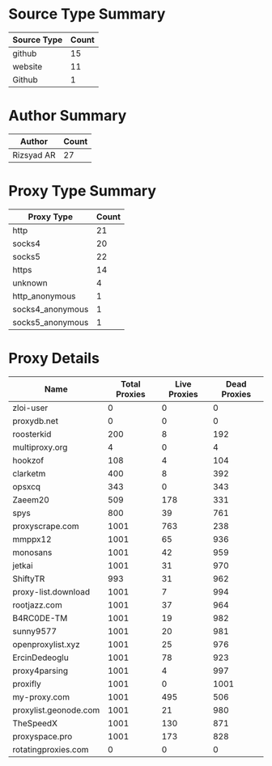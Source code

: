 # Source Type Summary

| Source Type | Count |
|-------------|-------|
| github | 15 |
| website | 11 |
| Github | 1 |


# Author Summary

| Author | Count |
|--------|-------|
| Rizsyad AR | 27 |


# Proxy Type Summary

| Proxy Type | Count |
|------------|-------|
| http | 21 |
| socks4 | 20 |
| socks5 | 22 |
| https | 14 |
| unknown | 4 |
| http_anonymous | 1 |
| socks4_anonymous | 1 |
| socks5_anonymous | 1 |


# Proxy Details

| Name | Total Proxies | Live Proxies | Dead Proxies |
|------|---------------|--------------|---------------|
| zloi-user | 0 | 0 | 0 |
| proxydb.net | 0 | 0 | 0 |
| roosterkid | 200 | 8 | 192 |
| multiproxy.org | 4 | 0 | 4 |
| hookzof | 108 | 4 | 104 |
| clarketm | 400 | 8 | 392 |
| opsxcq | 343 | 0 | 343 |
| Zaeem20 | 509 | 178 | 331 |
| spys | 800 | 39 | 761 |
| proxyscrape.com | 1001 | 763 | 238 |
| mmppx12 | 1001 | 65 | 936 |
| monosans | 1001 | 42 | 959 |
| jetkai | 1001 | 31 | 970 |
| ShiftyTR | 993 | 31 | 962 |
| proxy-list.download | 1001 | 7 | 994 |
| rootjazz.com | 1001 | 37 | 964 |
| B4RC0DE-TM | 1001 | 19 | 982 |
| sunny9577 | 1001 | 20 | 981 |
| openproxylist.xyz | 1001 | 25 | 976 |
| ErcinDedeoglu | 1001 | 78 | 923 |
| proxy4parsing | 1001 | 4 | 997 |
| proxifly | 1001 | 0 | 1001 |
| my-proxy.com | 1001 | 495 | 506 |
| proxylist.geonode.com | 1001 | 21 | 980 |
| TheSpeedX | 1001 | 130 | 871 |
| proxyspace.pro | 1001 | 173 | 828 |
| rotatingproxies.com | 0 | 0 | 0 |
